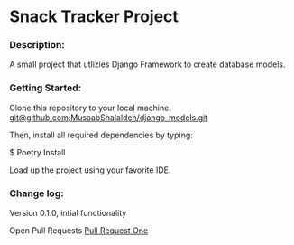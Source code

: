 # Snack Tracker Project

### Description:
A small project that utlizies Django Framework to create database models.

### Getting Started:
Clone this repository to your local machine. [git@github.com:MusaabShalaldeh/django-models.git]()

Then, install all required dependencies by typing:

$ Poetry Install

Load up the project using your favorite IDE.

### Change log:
Version 0.1.0, intial functionality


Open Pull Requests
[Pull Request One](https://github.com/MusaabShalaldeh/django-models/pull/1)